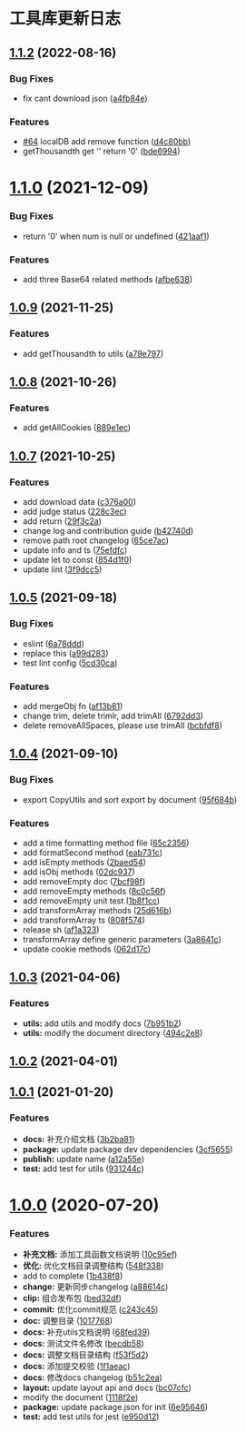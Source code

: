 # 工具库更新日志

## [1.1.2](https://github.com/DTStack/dt-utils/compare/v1.1.0...v1.1.2) (2022-08-16)


### Bug Fixes

* fix cant download json ([a4fb84e](https://github.com/DTStack/dt-utils/commit/a4fb84e34690c02c09080b251888787ede4f6d5e))


### Features

* [#64](https://github.com/DTStack/dt-utils/issues/64) localDB add remove function ([d4c80bb](https://github.com/DTStack/dt-utils/commit/d4c80bb06a32569b84554e852018a4b178ff2526))
* getThousandth get '' return '0' ([bde6994](https://github.com/DTStack/dt-utils/commit/bde69946b4a0181b07e9204d197df98b45117175))



# [1.1.0](https://github.com/DTStack/dt-utils/compare/v1.0.9...v1.1.0) (2021-12-09)


### Bug Fixes

* return '0' when num is null or undefined ([421aaf1](https://github.com/DTStack/dt-utils/commit/421aaf12a27be7f8160019beb35edf60530cffa9))


### Features

* add three Base64 related methods ([afbe638](https://github.com/DTStack/dt-utils/commit/afbe6386f701a39ef388044c758a929e3f3559af))



## [1.0.9](https://github.com/DTStack/dt-utils/compare/v1.0.8...v1.0.9) (2021-11-25)


### Features

* add getThousandth to utils ([a79e797](https://github.com/DTStack/dt-utils/commit/a79e79755f944e5df7d0d7b61ac64803cd169725))



## [1.0.8](https://github.com/DTStack/dt-utils/compare/v1.0.7...v1.0.8) (2021-10-26)


### Features

* add getAllCookies ([889e1ec](https://github.com/DTStack/dt-utils/commit/889e1ec9272d206c046f9dd58ef7ee46bb5e3289))



## [1.0.7](https://github.com/DTStack/dt-utils/compare/v1.0.6...v1.0.7) (2021-10-25)


### Features

* add download data ([c376a00](https://github.com/DTStack/dt-utils/commit/c376a00eb571006fc3949b47f09d237ab39c08b1))
* add judge status ([228c3ec](https://github.com/DTStack/dt-utils/commit/228c3ec4d371b42849218d6796b7701668b34995))
* add return ([29f3c2a](https://github.com/DTStack/dt-utils/commit/29f3c2a55e8c8452bc4ba5428ac0518e779dfb15))
* change log and contribution guide ([b42740d](https://github.com/DTStack/dt-utils/commit/b42740d48db1460356debba41348f05cb79095b5))
* remove path root changelog ([65ce7ac](https://github.com/DTStack/dt-utils/commit/65ce7ac69831cc73bad40279ef2a45f98d8e5be4))
* update info and ts ([75efdfc](https://github.com/DTStack/dt-utils/commit/75efdfcc4dcca74e13aa5562d78f6f76ec8b8009))
* update let to const ([854d1f0](https://github.com/DTStack/dt-utils/commit/854d1f080213b489769077b36617567499197b7f))
* update lint ([3f9dcc5](https://github.com/DTStack/dt-utils/commit/3f9dcc5d64bccb360882b8ed306498e3e632873a))



## [1.0.5](https://github.com/DTStack/dt-utils/compare/v1.0.4...v1.0.5) (2021-09-18)


### Bug Fixes

* eslint ([6a78ddd](https://github.com/DTStack/dt-utils/commit/6a78ddd4ecbe4704596844e02de803187f2e5ee4))
* replace this ([a99d283](https://github.com/DTStack/dt-utils/commit/a99d283433e1030853d62f1ed1061d2b5f99d32c))
* test lint config ([5cd30ca](https://github.com/DTStack/dt-utils/commit/5cd30ca4c031d0b1417ffad701a262b79ec30ea8))


### Features

* add mergeObj fn ([af13b81](https://github.com/DTStack/dt-utils/commit/af13b8190173a12059bb384faa3c60aebc224612))
* change trim, delete trimlr, add trimAll ([6792dd3](https://github.com/DTStack/dt-utils/commit/6792dd39f98d9e6c61d87b0461c83dcb8677cfeb))
* delete removeAllSpaces, please use trimAll ([bcbfdf8](https://github.com/DTStack/dt-utils/commit/bcbfdf8059046f258b390e1bcc3331f3741c8e85))



## [1.0.4](https://github.com/DTStack/dt-utils/compare/v1.0.3...v1.0.4) (2021-09-10)


### Bug Fixes

* export CopyUtils and sort export by document ([95f684b](https://github.com/DTStack/dt-utils/commit/95f684b9ee07597d56eafc11a157ff353461c9b9))


### Features

* add a time formatting method file ([65c2356](https://github.com/DTStack/dt-utils/commit/65c2356789ed70991d2c295b685c2967f59752e1))
* add formatSecond method ([eab731c](https://github.com/DTStack/dt-utils/commit/eab731c6a499c1ad54b2e75d99fc7b4a17129a0e))
* add isEmpty methods ([2baed54](https://github.com/DTStack/dt-utils/commit/2baed54ddf5e992e183f6bf828e7e389b9cebb19))
* add isObj methods ([02dc937](https://github.com/DTStack/dt-utils/commit/02dc9379e7437418f18a41637c6798ce067163d8))
* add removeEmpty doc ([7bcf98f](https://github.com/DTStack/dt-utils/commit/7bcf98f53f181b7f3a1d03b92b519650a4750cdf))
* add removeEmpty methods ([8c0c56f](https://github.com/DTStack/dt-utils/commit/8c0c56f9ab4a4924a287fc947f871197c4c8a604))
* add removeEmpty unit test ([1b8f1cc](https://github.com/DTStack/dt-utils/commit/1b8f1ccb0b7f0d01042af3d8a5ca01e9380aa498))
* add transformArray methods ([25d616b](https://github.com/DTStack/dt-utils/commit/25d616b96e4e77b6f03f3ba8467e6b761c585a4f))
* add transformArray ts ([808f574](https://github.com/DTStack/dt-utils/commit/808f5745c96096472afd439cb094ccb5525c7d87))
* release sh ([af1a323](https://github.com/DTStack/dt-utils/commit/af1a3238c3dc50b5ed3fb7ee2a0c570d9317d958))
* transformArray define generic parameters ([3a8641c](https://github.com/DTStack/dt-utils/commit/3a8641c8647d8bcdf6f69834b73f513b98ce5723))
* update cookie methods ([062d17c](https://github.com/DTStack/dt-utils/commit/062d17c2d14d77e8af38067c7d7c34a372960310))



## [1.0.3](https://github.com/DTStack/dt-utils/compare/v1.0.2...v1.0.3) (2021-04-06)


### Features

* **utils:** add utils and modify docs ([7b951b2](https://github.com/DTStack/dt-utils/commit/7b951b2c87f7e4a2edac7c0da3ddd0ec46bdc0c6))
* **utils:** modify the document directory ([494c2e8](https://github.com/DTStack/dt-utils/commit/494c2e876cfd5dcd16e31dff4147a736213ea054))



## [1.0.2](https://github.com/DTStack/dt-utils/compare/v1.0.1...v1.0.2) (2021-04-01)



## [1.0.1](https://github.com/DTStack/dt-utils/compare/v1.0.0...v1.0.1) (2021-01-20)


### Features

* **docs:** 补充介绍文档 ([3b2ba81](https://github.com/DTStack/dt-utils/commit/3b2ba81ec99969fcc3fa9062d2efebdc1a087a14))
* **package:** update package dev dependencies ([3cf5655](https://github.com/DTStack/dt-utils/commit/3cf56550b07b69a84ee4409b55a225f1ba9b724f))
* **publish:** update name ([a12a55e](https://github.com/DTStack/dt-utils/commit/a12a55ebba599e8d3f6c7d7c308e4d3ed9e5d518))
* **test:** add test for utils ([931244c](https://github.com/DTStack/dt-utils/commit/931244cb458134d9e0aa843c06a1ceb29fb87686))



# [1.0.0](https://github.com/DTStack/dt-utils/compare/c243c4577b82636456478c63941477fcb693041b...v1.0.0) (2020-07-20)


### Features

* **补充文档:** 添加工具函数文档说明 ([10c95ef](https://github.com/DTStack/dt-utils/commit/10c95efb2a73bed3d83b28312d69ca9aa6b77bbd))
* **优化:** 优化文档目录调整结构 ([548f338](https://github.com/DTStack/dt-utils/commit/548f338e80e910aa249de0e9b3a18d35096a3db2))
* add to complete ([1b438f8](https://github.com/DTStack/dt-utils/commit/1b438f8d7d7c8366ac1572dc63d4401bf14d8d8e))
* **change:** 更新同步changelog ([a88614c](https://github.com/DTStack/dt-utils/commit/a88614c6a20d52dd1750fc0599d1c33aa1ed40a3))
* **clip:** 组合发布包 ([bed32df](https://github.com/DTStack/dt-utils/commit/bed32df4f308b5c7d0eced97c5f5903c3ca2aaf5))
* **commit:** 优化commit规范 ([c243c45](https://github.com/DTStack/dt-utils/commit/c243c4577b82636456478c63941477fcb693041b))
* **doc:** 调整目录 ([1017768](https://github.com/DTStack/dt-utils/commit/1017768c860b61e44945d4c87e98f4fb3fc13df9))
* **docs:** 补充utils文档说明 ([68fed39](https://github.com/DTStack/dt-utils/commit/68fed39ea2897398503023f3b4d3bd21c18dd127))
* **docs:** 测试文件名修改 ([becdb58](https://github.com/DTStack/dt-utils/commit/becdb58820f30b937c20c9a7a339ae2a2a673005))
* **docs:** 调整文档目录结构 ([f53f5d2](https://github.com/DTStack/dt-utils/commit/f53f5d2d24491acba58ef6af977dae31a4866f26))
* **docs:** 添加提交校验 ([1f1aeac](https://github.com/DTStack/dt-utils/commit/1f1aeac4ea325c0f9ad814f75e697dc1489c156b))
* **docs:** 修改docs changelog ([b51c2ea](https://github.com/DTStack/dt-utils/commit/b51c2ea538edea15388d9b23147b123dc2d2d258))
* **layout:** update layout api and docs ([bc07cfc](https://github.com/DTStack/dt-utils/commit/bc07cfcd3704443cbd6d1564f1dabefe0627b8b8))
* modify the document ([1118f2e](https://github.com/DTStack/dt-utils/commit/1118f2ee7f5c70bf7f2fd49594711be7b93bc709))
* **package:** update package.json for init ([6e95646](https://github.com/DTStack/dt-utils/commit/6e9564697e6617bc67c1132cc70415a10df8c173))
* **test:** add test utils for jest ([e950d12](https://github.com/DTStack/dt-utils/commit/e950d127330cb3b2ce6a00154b05324558e23b70))



